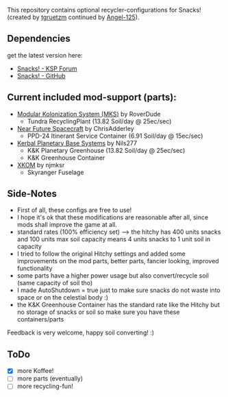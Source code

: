 This repository contains optional recycler-configurations for Snacks! (created by [tgruetzm](https://github.com/tgruetzm) continued by [Angel-125](https://github.com/Angel-125)).

## Dependencies
get the latest version here:
* [Snacks! - KSP Forum](http://forum.kerbalspaceprogram.com/index.php?/topic/149604-12-snacks-continued-v160-friendly-simplified-life-support/)
* [Snacks! - GitHub](https://github.com/Angel-125/Snacks)

## Current included mod-support (parts):
* [Modular Kolonization System (MKS)](https://github.com/BobPalmer/MKS) by RoverDude
  * Tundra RecyclingPlant (13.82 Soil/day @ 25ec/sec)
* [Near Future Spacecraft](https://github.com/ChrisAdderley/NearFutureSpacecraft) by ChrisAdderley
  * PPD-24 Itinerant Service Container (6.91 Soil/day @ 15ec/sec)
* [Kerbal Planetary Base Systems](https://github.com/Nils277/KerbalPlanetaryBaseSystems) by Nils277
  * K&K Planetary Greenhouse (13.82 Soil/day @ 25ec/sec)
  * K&K Greenhouse Container
* [XKOM](http://forum.kerbalspaceprogram.com/index.php?/topic/132820-wip113-xkom-interceptors-update-the-raven-takes-flight) by njmksr
  * Skyranger Fuselage

## Side-Notes
* First of all, these configs are free to use!
* I hope it's ok that these modifications are reasonable after all, since mods shall improve the game at all.
* standard rates (100% efficiency set) --> the hitchy has 400 units snacks and 100 units max soil capacity means 4 units snacks to 1 unit soil in capacity
* I tried to follow the original Hitchy settings and added some improvements on the mod parts, better parts, fancier looking, improved functionality
* some parts have a higher power usage but also convert/recycle soil (same capacity of soil tho)
* I made AutoShutdown = true just to make sure snacks do not waste into space or on the celestial body :)
* the K&K Greenhouse Container has the standard rate like the Hitchy but no storage of snacks or soil so make sure you have these containers/parts

Feedback is very welcome, happy soil converting! :)

## ToDo
- [x] more Koffee!
- [ ] more parts (eventually)
- [ ] more recycling-fun!
